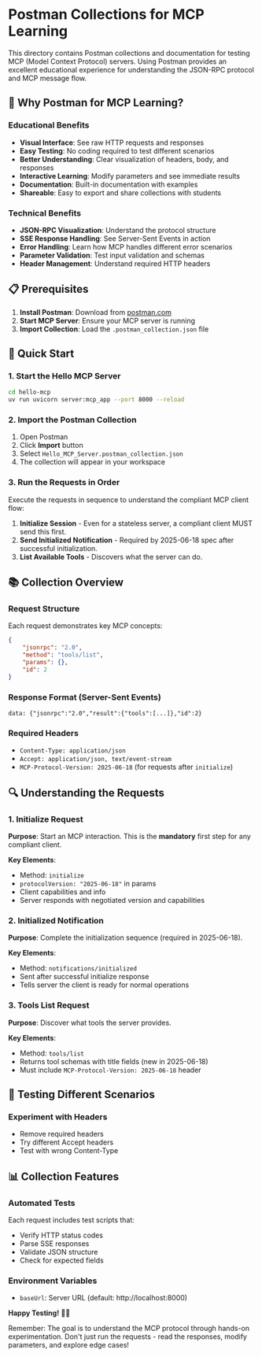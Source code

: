 # Postman Collections for MCP Learning

This directory contains Postman collections and documentation for testing MCP (Model Context Protocol) servers. Using Postman provides an excellent educational experience for understanding the JSON-RPC protocol and MCP message flow.

## 🎯 Why Postman for MCP Learning?

### Educational Benefits
- **Visual Interface**: See raw HTTP requests and responses
- **Easy Testing**: No coding required to test different scenarios  
- **Better Understanding**: Clear visualization of headers, body, and responses
- **Interactive Learning**: Modify parameters and see immediate results
- **Documentation**: Built-in documentation with examples
- **Shareable**: Easy to export and share collections with students

### Technical Benefits
- **JSON-RPC Visualization**: Understand the protocol structure
- **SSE Response Handling**: See Server-Sent Events in action
- **Error Handling**: Learn how MCP handles different error scenarios
- **Parameter Validation**: Test input validation and schemas
- **Header Management**: Understand required HTTP headers

## 📋 Prerequisites

1. **Install Postman**: Download from [postman.com](https://www.postman.com/downloads/)
2. **Start MCP Server**: Ensure your MCP server is running
3. **Import Collection**: Load the `.postman_collection.json` file

## 🚀 Quick Start

### 1. Start the Hello MCP Server
```bash
cd hello-mcp
uv run uvicorn server:mcp_app --port 8000 --reload
```

### 2. Import the Postman Collection
1. Open Postman
2. Click **Import** button
3. Select `Hello_MCP_Server.postman_collection.json`
4. The collection will appear in your workspace

### 3. Run the Requests in Order
Execute the requests in sequence to understand the compliant MCP client flow:

1. **Initialize Session** - Even for a stateless server, a compliant client MUST send this first.
2. **Send Initialized Notification** - Required by 2025-06-18 spec after successful initialization.
3. **List Available Tools** - Discovers what the server can do.

## 📚 Collection Overview

### Request Structure
Each request demonstrates key MCP concepts:

```json
{
    "jsonrpc": "2.0",
    "method": "tools/list",
    "params": {},
    "id": 2
}
```

### Response Format (Server-Sent Events)
```
data: {"jsonrpc":"2.0","result":{"tools":[...]},"id":2}
```

### Required Headers
- `Content-Type: application/json`
- `Accept: application/json, text/event-stream`
- `MCP-Protocol-Version: 2025-06-18` (for requests after `initialize`)

## 🔍 Understanding the Requests

### 1. Initialize Request
**Purpose**: Start an MCP interaction. This is the **mandatory** first step for any compliant client.

**Key Elements**:
- Method: `initialize`
- `protocolVersion: "2025-06-18"` in params
- Client capabilities and info
- Server responds with negotiated version and capabilities

### 2. Initialized Notification
**Purpose**: Complete the initialization sequence (required in 2025-06-18).

**Key Elements**:
- Method: `notifications/initialized`
- Sent after successful initialize response
- Tells server the client is ready for normal operations

### 3. Tools List Request  
**Purpose**: Discover what tools the server provides.

**Key Elements**:
- Method: `tools/list`
- Returns tool schemas with title fields (new in 2025-06-18)
- Must include `MCP-Protocol-Version: 2025-06-18` header

## 🧪 Testing Different Scenarios

### Experiment with Headers
- Remove required headers
- Try different Accept headers
- Test with wrong Content-Type

## 📊 Collection Features

### Automated Tests
Each request includes test scripts that:
- Verify HTTP status codes
- Parse SSE responses
- Validate JSON structure
- Check for expected fields

### Environment Variables
- `baseUrl`: Server URL (default: http://localhost:8000)

**Happy Testing!** 🧪✨

Remember: The goal is to understand the MCP protocol through hands-on experimentation. Don't just run the requests - read the responses, modify parameters, and explore edge cases! 
